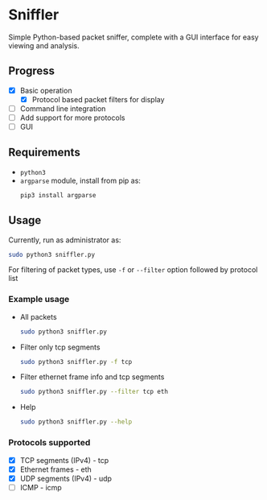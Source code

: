 # Sniffler

Simple Python-based packet sniffer, complete with a GUI interface for easy viewing and analysis.

## Progress

- [x] Basic operation
  - [x] Protocol based packet filters for display
- [ ] Command line integration
- [ ] Add support for more protocols
- [ ] GUI

## Requirements

- ```python3```
- ```argparse``` module, install from pip as:
  ```bash
  pip3 install argparse
  ```

## Usage

Currently, run as administrator as:
```bash
sudo python3 sniffler.py
```

For filtering of packet types, use ```-f``` or ```--filter``` option followed by protocol list

### Example usage
- All packets
  ```bash
  sudo python3 sniffler.py
  ```
- Filter only tcp segments
  ```bash
  sudo python3 sniffler.py -f tcp
  ```
- Filter ethernet frame info and tcp segments
  ```bash
  sudo python3 sniffler.py --filter tcp eth
  ```
- Help
  ```bash
  sudo python3 sniffler.py --help
  ```

### Protocols supported
- [x] TCP segments (IPv4) - tcp
- [x] Ethernet frames - eth
- [x] UDP segments (IPv4) - udp
- [ ] ICMP - icmp